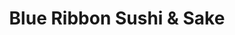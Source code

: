 ---
layout: place
title: "Blue Ribbon Sushi & Sake"
permalink: /new-york/new-york/blue-ribbon-sushi-sake.html
stateAbbr: NY
stateName: New York
cityName: New York
seo:
  name: "Blue Ribbon Sushi & Sake"
  type: Restaurant
  links: https://www.blueribbonsushiandsake.com/
description: "Blue Ribbon Sushi & Sake serves delicious sushi in New York, New York. Try fresh Japanese dishes for a great dining experience. Available for, delivery, and dinner."
place_id: ChIJkSzaOlZZwokRyqFI9Uj1brc
photos:
  - name: >-
      places/ChIJkSzaOlZZwokRyqFI9Uj1brc/photos/AeeoHcJHBTcOGyT6zgEUnbNBjKkj6JObM5U0DIVD4EdIgS827V5XND36EjSqah5HFig9CbRHCYwit6JDbh2PYW8s3hF5yjI0HMfmbHqv7jmJrp6oLnxOnY5DzCEhTgKO55hGYYb6df0nYEJ4rr267ulLid4gMc2cmKvKOvzr15Z4mdZN4O6TWYKwaK-uwO_EHqoYAD6tl6it6HbnzpW4BQ5cCaX4D7EoOKeXzk5UfUqWGRdOTnZq8Fzt-DV3sWw-4KwKZX9yj3cSSSKqI0dmY7wKGrfbHv7YtqUiNsS-uaEyD-nFXw
    widthPx: 480
    heightPx: 640
    authorAttributions:
      - displayName: Blue Ribbon Sushi & Sake
        uri: https://maps.google.com/maps/contrib/103869381095321437961
        photoUri: >-
          https://lh3.googleusercontent.com/a/ACg8ocIvUDlNbCgoE8WBkze7LW1XXhaKJ2qjRTgK_6JesxlxGf54WA=s100-p-k-no-mo
    flagContentUri: >-
      https://www.google.com/local/imagery/report/?cb_client=maps_api_places.places_api&image_key=!1e10!2sAF1QipMNKTDtRc49iviQzOOXHuRQScl_YL7oMyE5AV1h&hl=en-US
    googleMapsUri: >-
      https://www.google.com/maps/place//data=!3m4!1e2!3m2!1sAF1QipMNKTDtRc49iviQzOOXHuRQScl_YL7oMyE5AV1h!2e10!4m2!3m1!1s0x89c259563ada2c91:0xb76ef548f548a1ca
  - name: >-
      places/ChIJkSzaOlZZwokRyqFI9Uj1brc/photos/AeeoHcKck_76vUaEyU9rMMUhII2GGS2czQNlS2RdAtqy2jHolVQXLDLlMB5YcCAPRKfU9w_sRFzW7EV4Nz-HrQE8KLuSVOVzpZkxUT4-D9CEYSS2gPxs_F0X6uB_QKbxK0hDvsvdVqvdwjIiP8uVdH733ooxwOZpoeDHXkwNyFEw-RRmJpZ25b24xsHKcU8IdLXV785zYWEFM5yGoVvF4rbhPQQ9wIaI8GhAGqiVIfJ1pl-0TPam21IGLhvgdMLihFz6uMTCu-KIsqN_Kzs2sRfSdOm9p9mg1s2WFqVnZdAkffA3GPrzSFBSJ2M1-eV13u5KHCnVBcwt_uMVYKNFbZeoxgUJqhdGFSq9A6TqG4jIgwSaYavclxG6mdcYcwtQ8I_VNjJR9iOZmB3bL3Ur-ZgWuunYI5v8iOXxWzP9bogZHeMYkLg
    widthPx: 4032
    heightPx: 3024
    authorAttributions:
      - displayName: Alexis Cat
        uri: https://maps.google.com/maps/contrib/118246684253616424856
        photoUri: >-
          https://lh3.googleusercontent.com/a-/ALV-UjWaCm-dmp7ArvmSRrlbKOvXqnKO1nV-SPvd-e36jolJOQ_pgyM9sQ=s100-p-k-no-mo
    flagContentUri: >-
      https://www.google.com/local/imagery/report/?cb_client=maps_api_places.places_api&image_key=!1e10!2sCIHM0ogKEICAgIDF34LtzgE&hl=en-US
    googleMapsUri: >-
      https://www.google.com/maps/place//data=!3m4!1e2!3m2!1sCIHM0ogKEICAgIDF34LtzgE!2e10!4m2!3m1!1s0x89c259563ada2c91:0xb76ef548f548a1ca
  - name: >-
      places/ChIJkSzaOlZZwokRyqFI9Uj1brc/photos/AeeoHcIHKuVwwpC6K61Z1hG2F4FRy8mS5Jh_Fju7ap94NJUIyOBB2qD8h7FODvXYPvH1N2wZgo6-tfXc2x-5bh3GEAsZeD-rRz6cr4X5H5GrAeRfJ_nCCfJIdLyN7D8Sr0KpyS3UAT9LiHFJy9NPB4pDNe5VOOjrTxZDSUi6KJ5XbPJHBIF5yEFL54pG4o6UzGY-4akNOtmEpCJx9Se8lYLPI_tM0wZmSYwwh9HkmtMWSQj53liF94odxHryIwXFPhN9cjG6hjapmUdzX4proGouP0qmyOgwZGYeP10f-0w8UCN9osOube_t2g-DON3sD6jst_7jTDQ8urSbrz3zxEqtGd5UII9HVOFlLRLgQ_qLUmVc-27Mdk_SSZnri6QtCAn5CJC9sUfygDD4B2YgscYcR_Nz7SjqNDI5AIAenY7XshBa0Q
    widthPx: 1440
    heightPx: 1085
    authorAttributions:
      - displayName: Ee Tay
        uri: https://maps.google.com/maps/contrib/105290436463817976767
        photoUri: >-
          https://lh3.googleusercontent.com/a-/ALV-UjXokyoQBGfP4-G3_f1MYlB4p0sZUSWYXHaOsX5vZAMWi3UZuquJ=s100-p-k-no-mo
    flagContentUri: >-
      https://www.google.com/local/imagery/report/?cb_client=maps_api_places.places_api&image_key=!1e10!2sCIHM0ogKEICAgICTi5jkBg&hl=en-US
    googleMapsUri: >-
      https://www.google.com/maps/place//data=!3m4!1e2!3m2!1sCIHM0ogKEICAgICTi5jkBg!2e10!4m2!3m1!1s0x89c259563ada2c91:0xb76ef548f548a1ca
  - name: >-
      places/ChIJkSzaOlZZwokRyqFI9Uj1brc/photos/AeeoHcI09Ic-Oh1Dbd7B-rP7Wh7m9mryHOogU33XwD05NJIr-ZvtPcay2ZROgkjxq9eCbTVoW6Gu5YFJh5cLqUaWGPYP3BdMSG6CkvLYVcqC95oTKl-Ky-MKLvZ_bQXTArQG37WAnL4xzJQmzkOyx4zv3MCmvSXSYaCiq6XCe8gSPo0KeuB2cr1B6ziA1iAOHpCKtoEzPPQ5rCroy4u_QFemI5x3GTaERxtFKYDkmC1ynu26Xwbj2z6gUfo8EhCVl2EtbDyvJ6qF3L81BmxnHEExRmRb21OnYd8TfZQ_DanhNIQCDINNTs_Wf5hKwT3P2ljAA1LRV0gHBheznCFilNofDo5MUeOth95HL8-g5KuwioDqFVu_jroQwr4Ee0lf1PqfS3MH7jjjPyy7Y1PVOMG0YpoB7VmyCzTZLfVOSd1TP0eFbUY
    widthPx: 4032
    heightPx: 3024
    authorAttributions:
      - displayName: Seema Sheth
        uri: https://maps.google.com/maps/contrib/109602875136286232125
        photoUri: >-
          https://lh3.googleusercontent.com/a-/ALV-UjU9pxrcwqbib3reMRsYsY7isT3GTqGBh_kBNWRsAWMMMd2F7srC=s100-p-k-no-mo
    flagContentUri: >-
      https://www.google.com/local/imagery/report/?cb_client=maps_api_places.places_api&image_key=!1e10!2sCIHM0ogKEICAgICTzJLRxwE&hl=en-US
    googleMapsUri: >-
      https://www.google.com/maps/place//data=!3m4!1e2!3m2!1sCIHM0ogKEICAgICTzJLRxwE!2e10!4m2!3m1!1s0x89c259563ada2c91:0xb76ef548f548a1ca
  - name: >-
      places/ChIJkSzaOlZZwokRyqFI9Uj1brc/photos/AeeoHcIjeEe0KYbMxOXcHoR0sI4D5rOxh7644_3UVFBbK-WZzvKWmZf3rddiiEh8e7KUBq8YpkOttnhmXAlUdjbd4R9uY2LecH1KhOevnpBux6kj-LrWrvReVBtER6iu8JpeS93teGwBbsh2Bw0IH4hbzifeZ9GWVSsVhkiFodFEbiePDymUJpkWLH-O7PxPp0s1aHEe7fo2mScXaK4dWzgwAvkXH_zvBIB4OPaO1ffO-i70fsYJgdbyE-Vj6t-6VUXaAU8k0Xh-MnXhYzefvDwPZhBCCaAWIzdxOXkvwAfrvAxpyY9jTRV3DPaNIWPab_qej3b0O7Z3pBa9duD84eAI78cxSVflQEK3YAwkdueXx5rhw4-OYqiVi8zViEpHEte8nvsADGHsOCRHYRCt7Q7x2Qqnsi4HHc8w1bUL_BayWG9MQYbU
    widthPx: 1440
    heightPx: 1085
    authorAttributions:
      - displayName: Ee Tay
        uri: https://maps.google.com/maps/contrib/105290436463817976767
        photoUri: >-
          https://lh3.googleusercontent.com/a-/ALV-UjXokyoQBGfP4-G3_f1MYlB4p0sZUSWYXHaOsX5vZAMWi3UZuquJ=s100-p-k-no-mo
    flagContentUri: >-
      https://www.google.com/local/imagery/report/?cb_client=maps_api_places.places_api&image_key=!1e10!2sCIHM0ogKEICAgICTi5jkugE&hl=en-US
    googleMapsUri: >-
      https://www.google.com/maps/place//data=!3m4!1e2!3m2!1sCIHM0ogKEICAgICTi5jkugE!2e10!4m2!3m1!1s0x89c259563ada2c91:0xb76ef548f548a1ca
  - name: >-
      places/ChIJkSzaOlZZwokRyqFI9Uj1brc/photos/AeeoHcJbfR5UI5onjs3iEObuZkNWeTtqN66tEtIvSSJdfLjYM5SxBy0fcSAnqzwvdD2mPFG58MBsZWd9nKP1Jaq7C6_XDZbVP69qxW_BOC5mNKEpa6iWBGtISLFVNYFSnrfsKLuwJnWRB18g-mAaFACfrTzsKsFlTFF2JhsVDPrUKoWGYIQ0rr6Upb06oYusbtRQfddHsMeTBn83fFtykeZjAqjPZEdfuTJEAzSuneC4zXq3MfibrtRW8n17tcYx8Gh61cZBMQridy_P3MbdLrcvYbjZFeXv_7GGIKF5pI--JW2mZwGAsEBGEgQESMiLtd1yqBqg2B9j43X8M2gCdiy0Y4FWmydJPnx3GfEhT0T-V8L9VtZHYgWZzqw-bXuWA45cbh8pGYBelqEx1qFPhvjqfAP5WTt7uef_7dVZrw0S8BEP43YB
    widthPx: 3024
    heightPx: 4032
    authorAttributions:
      - displayName: Wuttichai Kailum
        uri: https://maps.google.com/maps/contrib/105895146313287772912
        photoUri: >-
          https://lh3.googleusercontent.com/a-/ALV-UjXFRfeuHHbM6WOitwn7QbEHG6MVKZVhcFtUEtf8mZJ_bJaV0Q-0=s100-p-k-no-mo
    flagContentUri: >-
      https://www.google.com/local/imagery/report/?cb_client=maps_api_places.places_api&image_key=!1e10!2sCIHM0ogKEICAgIDdmr7qjwE&hl=en-US
    googleMapsUri: >-
      https://www.google.com/maps/place//data=!3m4!1e2!3m2!1sCIHM0ogKEICAgIDdmr7qjwE!2e10!4m2!3m1!1s0x89c259563ada2c91:0xb76ef548f548a1ca
  - name: >-
      places/ChIJkSzaOlZZwokRyqFI9Uj1brc/photos/AeeoHcLbfT-czs2j8eW96AsCDPwOgrxGlBD6m_c1NITQKBUXkIPlvHu6FEHAqVz8j1Vn2OWb1jlt-7X5CWHI_mK64TxPxNUrlDrxgACumk6eZnG_CWLTBmUgWkNnPYPvARCG3_TSmJt13dZPneFeVy8hednCZepjxOhZNbI6hwwQMD_PbFN1T6ZerGQTWt9X4QAx4U4RqRQMqFuO0U7yse_-L88ujYw-mwHrPMczxQF0MqGBnobubuZgik7HhQnP3T2dtkLx1bkTOoPB-J7Nge6Ulk9h-xKW7pb-UmvDbmzeZ47ztUZYKxfq9fZqKsDRDMy9tbWHxOHQ9CsqvIVnQGosH-JXkIHDu7GVxVhva4G8jFwvLFFQfqw9kf-nx7SnhacJaoR8jeflR1pKBUR_xj0o6OrCXwzz0LJUInTduzhoAD2-_w
    widthPx: 3024
    heightPx: 4032
    authorAttributions:
      - displayName: Wuttichai Kailum
        uri: https://maps.google.com/maps/contrib/105895146313287772912
        photoUri: >-
          https://lh3.googleusercontent.com/a-/ALV-UjXFRfeuHHbM6WOitwn7QbEHG6MVKZVhcFtUEtf8mZJ_bJaV0Q-0=s100-p-k-no-mo
    flagContentUri: >-
      https://www.google.com/local/imagery/report/?cb_client=maps_api_places.places_api&image_key=!1e10!2sCIHM0ogKEICAgIDdmt6vHw&hl=en-US
    googleMapsUri: >-
      https://www.google.com/maps/place//data=!3m4!1e2!3m2!1sCIHM0ogKEICAgIDdmt6vHw!2e10!4m2!3m1!1s0x89c259563ada2c91:0xb76ef548f548a1ca
  - name: >-
      places/ChIJkSzaOlZZwokRyqFI9Uj1brc/photos/AeeoHcIpIl6OBfKVo6jsPBh03b1Sseb72LljUsBpq0kPjoCd91OL5xoEC6DGE33tol_h4JXz68HXMs9IG7GII0j0CYEJgpetHJ7yl8U88jj7Lj5RGBvW4_o5rwAsZY8m9NTFmLI_eZP3PkPx_iZv8YzIXk6LoUFG3tSec-_CxnhpzyOyJx4hpwg6Po-lKH9NM6j_sLneNIs-5yIR98N3tYuN37HZO-LeHA1V8BBz7Cjyu_SnT_TJNs5iccgXvd18v-oFnkXRF7fDP8pf77wvcHLkEhUS8S9PyXRNuo2KfsJASwP9QM2E_oJi8HzX3p70vPCZl34mlXyyzARAg-8q6pQYUji9ttJxNxrkHnCT7NvhVPGBUFaSGQIWBBhqcCvZIw4iHf-XKU5sSRdtAlDcUPrXl6X6AgDLQ5RfILFA9mJgeO4vuQ
    widthPx: 1440
    heightPx: 1085
    authorAttributions:
      - displayName: Ee Tay
        uri: https://maps.google.com/maps/contrib/105290436463817976767
        photoUri: >-
          https://lh3.googleusercontent.com/a-/ALV-UjXokyoQBGfP4-G3_f1MYlB4p0sZUSWYXHaOsX5vZAMWi3UZuquJ=s100-p-k-no-mo
    flagContentUri: >-
      https://www.google.com/local/imagery/report/?cb_client=maps_api_places.places_api&image_key=!1e10!2sCIHM0ogKEICAgICTi5jkOg&hl=en-US
    googleMapsUri: >-
      https://www.google.com/maps/place//data=!3m4!1e2!3m2!1sCIHM0ogKEICAgICTi5jkOg!2e10!4m2!3m1!1s0x89c259563ada2c91:0xb76ef548f548a1ca
  - name: >-
      places/ChIJkSzaOlZZwokRyqFI9Uj1brc/photos/AeeoHcKQMyW4Sci_7YNdHOxm-byBAdvJEwh0X07r9x3SGpgHZ3kRIZLZOGNKH1bC8F2pVMazzTTTs9p39U2gR9OJ9a-nyJp4QvdD8rcGqRNFha2Ts7Se8rayicEyDwsxcX_7aW7JZ9asduC0UAsMNX4K8HVzEvA2pBDup5vfppTxBxDeU6VUoIOrmGFKsqCbIl_5hH8pTQjEma22RFLU4WV7HrqYOznzah9XK7MoN0Fpymq_VvnBgsmBGWqp9xydjudjbuHQwa_gWZyF3f6cZNkI8gQVJnYxJSXu0adStntjcP-7CAjgNuaQUpCD7Rng9dyLq6uw65XVhtQQipBzRK280N8y8V6WaUTF-mB8DaVmP6MaWMcml9CT-plfDzUsJtVxCrQb-2qW32XSef0FBjJNzhFhL_yGLFiSUfyrnpnTzyNpombE
    widthPx: 4032
    heightPx: 3024
    authorAttributions:
      - displayName: Nic Garcia
        uri: https://maps.google.com/maps/contrib/105601992699102170460
        photoUri: >-
          https://lh3.googleusercontent.com/a-/ALV-UjXcSq9plx4YrTqFmwFSTa3n-mJMSwp9TW62hId8Y2MnmIp4kFxo=s100-p-k-no-mo
    flagContentUri: >-
      https://www.google.com/local/imagery/report/?cb_client=maps_api_places.places_api&image_key=!1e10!2sCIHM0ogKEICAgMCAlJvk8QE&hl=en-US
    googleMapsUri: >-
      https://www.google.com/maps/place//data=!3m4!1e2!3m2!1sCIHM0ogKEICAgMCAlJvk8QE!2e10!4m2!3m1!1s0x89c259563ada2c91:0xb76ef548f548a1ca
  - name: >-
      places/ChIJkSzaOlZZwokRyqFI9Uj1brc/photos/AeeoHcIzcfrjPnYtyfI05li5MBUoeKfNZXrCze-iY9bJcw0s6ItRVEc1aTfInpEjQYxnUUS2hBPKJ-826obMnHXY11diTxNm0q90K3hLkO7NjQHG2fKIfJ9EBD6U8ko_6O9a8gbf_hnKgm2ehqHRSVNb-DcmhaIy7hQdPIfGKuuhb8Ry5md1I91xvTNhQIOD2q9t73YasA_7yNJ5VO087xJxkCr3S1yBFvSziGSqJ-yTVHuHZ1hAolN2cNpm9NHSkOSFhGbeh4lkVDR7slZXFVf_sLbTgod434_fa5Kak1cJPlWTrS6Bj-jI40QmKVsPIRlcxxagQyUp3975Na5mdfRpMqG9CGgGQJ1KyntyCGOIBCTDVlZvSiDrbBTlkf9rz645qRgT6RL6zBHQZZa9OiQ3eaP-qeHR3EhjBCoRHQRk_DjJCiFC
    widthPx: 1440
    heightPx: 1085
    authorAttributions:
      - displayName: Ee Tay
        uri: https://maps.google.com/maps/contrib/105290436463817976767
        photoUri: >-
          https://lh3.googleusercontent.com/a-/ALV-UjXokyoQBGfP4-G3_f1MYlB4p0sZUSWYXHaOsX5vZAMWi3UZuquJ=s100-p-k-no-mo
    flagContentUri: >-
      https://www.google.com/local/imagery/report/?cb_client=maps_api_places.places_api&image_key=!1e10!2sCIHM0ogKEICAgICTi5jkpgE&hl=en-US
    googleMapsUri: >-
      https://www.google.com/maps/place//data=!3m4!1e2!3m2!1sCIHM0ogKEICAgICTi5jkpgE!2e10!4m2!3m1!1s0x89c259563ada2c91:0xb76ef548f548a1ca
address: 34 Downing St, New York, NY 10014, USA
street: 34 Downing St
city: New York
state: NY
zip: '10014'
country: USA
neighborhood: null
latitude: '40.729127'
longitude: '-74.003960'
accessibility_options:
  wheelchairAccessibleParking: false
business_status: OPERATIONAL
name: Blue Ribbon Sushi & Sake
google_maps_links:
  directionsUri: >-
    https://www.google.com/maps/dir//''/data=!4m7!4m6!1m1!4e2!1m2!1m1!1s0x89c259563ada2c91:0xb76ef548f548a1ca!3e0
  placeUri: https://maps.google.com/?cid=13217771650080612810
  writeAReviewUri: >-
    https://www.google.com/maps/place//data=!4m3!3m2!1s0x89c259563ada2c91:0xb76ef548f548a1ca!12e1
  reviewsUri: >-
    https://www.google.com/maps/place//data=!4m4!3m3!1s0x89c259563ada2c91:0xb76ef548f548a1ca!9m1!1b1
  photosUri: >-
    https://www.google.com/maps/place//data=!4m3!3m2!1s0x89c259563ada2c91:0xb76ef548f548a1ca!10e5
primary_type: Sushi Restaurant
opening_hours:
  regular: null
  current: null
secondary_opening_hours:
  regular:
    weekdayDescriptions: null
    type: null
  current:
    weekdayDescriptions: null
    type: null
phone: (212) 691-0404
price_level: null
price_range: $100 &ndash; & up
rating: '4.9'
rating_count: 0
website: https://www.blueribbonsushiandsake.com/
reviews:
  - name: >-
      places/ChIJkSzaOlZZwokRyqFI9Uj1brc/reviews/ChZDSUhNMG9nS0VJQ0FnSUQ5bE0tSERREAE
    relativePublishTimeDescription: a year ago
    rating: 5
    text:
      text: >-
        Ueki, nestled in the West Village, has become my favorite omakase
        experience in New York. The subdued ambiance with its dim lighting
        creates an understated, intimate setting, making it suitable for a
        casual yet subtly high-end dining experience.


        There are 12-seats. I believe 8 around the bar. The chefs and Jack are
        all very friendly and provide excellent service, a friendly smile
        always, and fun experience. letting you enjoy the atmosphere, food, and
        experiennce while providing you with any knowledge you require. Not much
        to be added here!


        Moving on to the food - it's consistently delicious and yet constantly
        improving. The sushi assortment is skillfully prepared, showcasing a
        reliable standard of freshness. Each dish is thoughtfully executed with
        its unique differences in the sushi's composition and flavors. I think
        there was a light plum sauce on one I enjoyed and one topped with oats I
        believe that was delightful.


        If you fancy a drink, highly recommend to pair with the Blue Ribbon sake
        selections! Guaranteed a good time.


        5/5!
      languageCode: en
    originalText:
      text: >-
        Ueki, nestled in the West Village, has become my favorite omakase
        experience in New York. The subdued ambiance with its dim lighting
        creates an understated, intimate setting, making it suitable for a
        casual yet subtly high-end dining experience.


        There are 12-seats. I believe 8 around the bar. The chefs and Jack are
        all very friendly and provide excellent service, a friendly smile
        always, and fun experience. letting you enjoy the atmosphere, food, and
        experiennce while providing you with any knowledge you require. Not much
        to be added here!


        Moving on to the food - it's consistently delicious and yet constantly
        improving. The sushi assortment is skillfully prepared, showcasing a
        reliable standard of freshness. Each dish is thoughtfully executed with
        its unique differences in the sushi's composition and flavors. I think
        there was a light plum sauce on one I enjoyed and one topped with oats I
        believe that was delightful.


        If you fancy a drink, highly recommend to pair with the Blue Ribbon sake
        selections! Guaranteed a good time.


        5/5!
      languageCode: en
    authorAttribution:
      displayName: David Hsiao (DH)
      uri: https://www.google.com/maps/contrib/113237162942636516763/reviews
      photoUri: >-
        https://lh3.googleusercontent.com/a-/ALV-UjXd65P89-QaJV_0slIGv18g20wl6vY3KB83X2fTnC5gZm6Jp5Xs=s128-c0x00000000-cc-rp-mo
    publishTime: '2024-03-13T15:34:16.636597Z'
    flagContentUri: >-
      https://www.google.com/local/review/rap/report?postId=ChZDSUhNMG9nS0VJQ0FnSUQ5bE0tSERREAE&d=17924085&t=1
    googleMapsUri: >-
      https://www.google.com/maps/reviews/data=!4m6!14m5!1m4!2m3!1sChZDSUhNMG9nS0VJQ0FnSUQ5bE0tSERREAE!2m1!1s0x89c259563ada2c91:0xb76ef548f548a1ca
  - name: >-
      places/ChIJkSzaOlZZwokRyqFI9Uj1brc/reviews/ChZDSUhNMG9nS0VJQ0FnSUNUaTVqa0dnEAE
    relativePublishTimeDescription: 10 months ago
    rating: 5
    text:
      text: >-
        The omakase was fresh and delicious, the chef’s menu was creative and
        inventive. We really had a great time there. The host was very
        knowledgeable and was able to explain the origin of each dish. We’ve
        been there twice already and the menu is seasonal. Highly recommend!
      languageCode: en
    originalText:
      text: >-
        The omakase was fresh and delicious, the chef’s menu was creative and
        inventive. We really had a great time there. The host was very
        knowledgeable and was able to explain the origin of each dish. We’ve
        been there twice already and the menu is seasonal. Highly recommend!
      languageCode: en
    authorAttribution:
      displayName: Ee Tay
      uri: https://www.google.com/maps/contrib/105290436463817976767/reviews
      photoUri: >-
        https://lh3.googleusercontent.com/a-/ALV-UjXokyoQBGfP4-G3_f1MYlB4p0sZUSWYXHaOsX5vZAMWi3UZuquJ=s128-c0x00000000-cc-rp-mo
    publishTime: '2024-05-19T03:24:26.367731Z'
    flagContentUri: >-
      https://www.google.com/local/review/rap/report?postId=ChZDSUhNMG9nS0VJQ0FnSUNUaTVqa0dnEAE&d=17924085&t=1
    googleMapsUri: >-
      https://www.google.com/maps/reviews/data=!4m6!14m5!1m4!2m3!1sChZDSUhNMG9nS0VJQ0FnSUNUaTVqa0dnEAE!2m1!1s0x89c259563ada2c91:0xb76ef548f548a1ca
  - name: >-
      places/ChIJkSzaOlZZwokRyqFI9Uj1brc/reviews/ChdDSUhNMG9nS0VJQ0FnSUNUekpMUnV3RRAB
    relativePublishTimeDescription: 11 months ago
    rating: 5
    text:
      text: >-
        Amazing new spot in the west village for omakase! The food was
        delicious, the staff was kind and the service was great.  I loved how
        excited the staff was to tell the story of each dish, it was clear how
        much love and attention went into every detail, from the menu to the
        decor…perfect. I highly recommend a visit and looking forward to going
        back soon!
      languageCode: en
    originalText:
      text: >-
        Amazing new spot in the west village for omakase! The food was
        delicious, the staff was kind and the service was great.  I loved how
        excited the staff was to tell the story of each dish, it was clear how
        much love and attention went into every detail, from the menu to the
        decor…perfect. I highly recommend a visit and looking forward to going
        back soon!
      languageCode: en
    authorAttribution:
      displayName: Seema Sheth
      uri: https://www.google.com/maps/contrib/109602875136286232125/reviews
      photoUri: >-
        https://lh3.googleusercontent.com/a-/ALV-UjU9pxrcwqbib3reMRsYsY7isT3GTqGBh_kBNWRsAWMMMd2F7srC=s128-c0x00000000-cc-rp-mo
    publishTime: '2024-05-11T20:09:52.595644Z'
    flagContentUri: >-
      https://www.google.com/local/review/rap/report?postId=ChdDSUhNMG9nS0VJQ0FnSUNUekpMUnV3RRAB&d=17924085&t=1
    googleMapsUri: >-
      https://www.google.com/maps/reviews/data=!4m6!14m5!1m4!2m3!1sChdDSUhNMG9nS0VJQ0FnSUNUekpMUnV3RRAB!2m1!1s0x89c259563ada2c91:0xb76ef548f548a1ca
  - name: >-
      places/ChIJkSzaOlZZwokRyqFI9Uj1brc/reviews/ChdDSUhNMG9nS0VJQ0FnSUNUaS15dzlBRRAB
    relativePublishTimeDescription: 10 months ago
    rating: 5
    text:
      text: >-
        I've been to Ueki twice now: once when they first opened in January 2023
        and just last week. This is not only the best omakase in NYC, but
        another impressive addition to the Blue Ribbon repertoire. The super
        intimate setting is great for a date night if sitting at a booth, but I
        also enjoyed a fun experience sitting at the bar with a small group of
        friends and engaging with the chefs as they prepared eighteen courses
        over two and a half hours. Both dining experiences included my favorite
        sashimis (lots of tunas, toro, shrimp!) tempuras, and soups, with
        interesting flavor combinations and luxurious quality food. The maître
        d', Jack, keeps the pace of dinner moving along. He ensured that we knew
        important details about each dish and answered questions with
        effervescence and memorable stories! If you are an experienced omakase
        you will revel in the quality of the food, but if you've never tried an
        omakase, this is SUCH a great way to try it. 10/10 highly recommend.
      languageCode: en
    originalText:
      text: >-
        I've been to Ueki twice now: once when they first opened in January 2023
        and just last week. This is not only the best omakase in NYC, but
        another impressive addition to the Blue Ribbon repertoire. The super
        intimate setting is great for a date night if sitting at a booth, but I
        also enjoyed a fun experience sitting at the bar with a small group of
        friends and engaging with the chefs as they prepared eighteen courses
        over two and a half hours. Both dining experiences included my favorite
        sashimis (lots of tunas, toro, shrimp!) tempuras, and soups, with
        interesting flavor combinations and luxurious quality food. The maître
        d', Jack, keeps the pace of dinner moving along. He ensured that we knew
        important details about each dish and answered questions with
        effervescence and memorable stories! If you are an experienced omakase
        you will revel in the quality of the food, but if you've never tried an
        omakase, this is SUCH a great way to try it. 10/10 highly recommend.
      languageCode: en
    authorAttribution:
      displayName: Heather Rippeteau
      uri: https://www.google.com/maps/contrib/106395244660481310195/reviews
      photoUri: >-
        https://lh3.googleusercontent.com/a-/ALV-UjUKShtj1rm7KMlKnVI6kdmDJ45HcWT2AmaYOA0kWzgKZbuFTco=s128-c0x00000000-cc-rp-mo
    publishTime: '2024-05-19T03:39:14.337881Z'
    flagContentUri: >-
      https://www.google.com/local/review/rap/report?postId=ChdDSUhNMG9nS0VJQ0FnSUNUaS15dzlBRRAB&d=17924085&t=1
    googleMapsUri: >-
      https://www.google.com/maps/reviews/data=!4m6!14m5!1m4!2m3!1sChdDSUhNMG9nS0VJQ0FnSUNUaS15dzlBRRAB!2m1!1s0x89c259563ada2c91:0xb76ef548f548a1ca
  - name: >-
      places/ChIJkSzaOlZZwokRyqFI9Uj1brc/reviews/ChZDSUhNMG9nS0VJQ0FnSURGMzRMdE5nEAE
    relativePublishTimeDescription: a year ago
    rating: 5
    text:
      text: >-
        Have been to many omakase restaurants and I have to say every course and
        flavor I was served at this location was not only unique but delicious!
        10/10 recommend. I also loved that not only did I receive high end food
        and service but the intimate atmosphere was a new and perfected feel for
        food of this caliber.
      languageCode: en
    originalText:
      text: >-
        Have been to many omakase restaurants and I have to say every course and
        flavor I was served at this location was not only unique but delicious!
        10/10 recommend. I also loved that not only did I receive high end food
        and service but the intimate atmosphere was a new and perfected feel for
        food of this caliber.
      languageCode: en
    authorAttribution:
      displayName: Alexis Cat
      uri: https://www.google.com/maps/contrib/118246684253616424856/reviews
      photoUri: >-
        https://lh3.googleusercontent.com/a-/ALV-UjWaCm-dmp7ArvmSRrlbKOvXqnKO1nV-SPvd-e36jolJOQ_pgyM9sQ=s128-c0x00000000-cc-rp-mo-ba2
    publishTime: '2023-11-12T04:29:42.806249Z'
    flagContentUri: >-
      https://www.google.com/local/review/rap/report?postId=ChZDSUhNMG9nS0VJQ0FnSURGMzRMdE5nEAE&d=17924085&t=1
    googleMapsUri: >-
      https://www.google.com/maps/reviews/data=!4m6!14m5!1m4!2m3!1sChZDSUhNMG9nS0VJQ0FnSURGMzRMdE5nEAE!2m1!1s0x89c259563ada2c91:0xb76ef548f548a1ca
parking_options: null
payment_options:
  acceptsCreditCards: true
  acceptsDebitCards: true
  acceptsCashOnly: false
  acceptsNfc: true
allow_dogs: null
curbside_pickup: null
delivery: true
dine_in: true
good_for_children: false
good_for_groups: null
good_for_sports: false
live_music: false
menu_for_children: false
outdoor_seating: false
reservable: true
restroom: true
serves_beer: true
serves_breakfast: null
serves_brunch: null
serves_cocktails: true
serves_coffee: null
serves_dinner: true
serves_dessert: true
serves_lunch: null
serves_vegetarian_food: null
serves_wine: true
takeout: null
update_category: essentials
summary: null

---